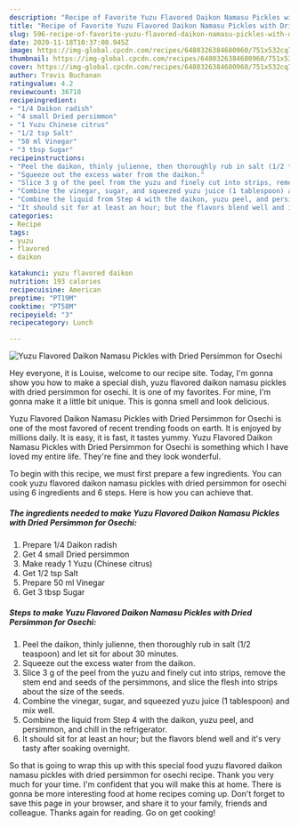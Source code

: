 ```yaml
---
description: "Recipe of Favorite Yuzu Flavored Daikon Namasu Pickles with Dried Persimmon for Osechi"
title: "Recipe of Favorite Yuzu Flavored Daikon Namasu Pickles with Dried Persimmon for Osechi"
slug: 596-recipe-of-favorite-yuzu-flavored-daikon-namasu-pickles-with-dried-persimmon-for-osechi
date: 2020-11-18T10:37:08.945Z
image: https://img-global.cpcdn.com/recipes/6480326384680960/751x532cq70/yuzu-flavored-daikon-namasu-pickles-with-dried-persimmon-for-osechi-recipe-main-photo.jpg
thumbnail: https://img-global.cpcdn.com/recipes/6480326384680960/751x532cq70/yuzu-flavored-daikon-namasu-pickles-with-dried-persimmon-for-osechi-recipe-main-photo.jpg
cover: https://img-global.cpcdn.com/recipes/6480326384680960/751x532cq70/yuzu-flavored-daikon-namasu-pickles-with-dried-persimmon-for-osechi-recipe-main-photo.jpg
author: Travis Buchanan
ratingvalue: 4.2
reviewcount: 36718
recipeingredient:
- "1/4 Daikon radish"
- "4 small Dried persimmon"
- "1 Yuzu Chinese citrus"
- "1/2 tsp Salt"
- "50 ml Vinegar"
- "3 tbsp Sugar"
recipeinstructions:
- "Peel the daikon, thinly julienne, then thoroughly rub in salt (1/2 teaspoon) and let sit for about 30 minutes."
- "Squeeze out the excess water from the daikon."
- "Slice 3 g of the peel from the yuzu and finely cut into strips, remove the stem end and seeds of the persimmons, and slice the flesh into strips about the size of the seeds."
- "Combine the vinegar, sugar, and squeezed yuzu juice (1 tablespoon) and mix well."
- "Combine the liquid from Step 4 with the daikon, yuzu peel, and persimmon, and chill in the refrigerator."
- "It should sit for at least an hour; but the flavors blend well and it&#39;s very tasty after soaking overnight."
categories:
- Recipe
tags:
- yuzu
- flavored
- daikon

katakunci: yuzu flavored daikon 
nutrition: 193 calories
recipecuisine: American
preptime: "PT19M"
cooktime: "PT58M"
recipeyield: "3"
recipecategory: Lunch

---
```



![Yuzu Flavored Daikon Namasu Pickles with Dried Persimmon for Osechi](https://img-global.cpcdn.com/recipes/6480326384680960/751x532cq70/yuzu-flavored-daikon-namasu-pickles-with-dried-persimmon-for-osechi-recipe-main-photo.jpg)

Hey everyone, it is Louise, welcome to our recipe site. Today, I'm gonna show you how to make a special dish, yuzu flavored daikon namasu pickles with dried persimmon for osechi. It is one of my favorites. For mine, I'm gonna make it a little bit unique. This is gonna smell and look delicious.

Yuzu Flavored Daikon Namasu Pickles with Dried Persimmon for Osechi is one of the most favored of recent trending foods on earth. It is enjoyed by millions daily. It is easy, it is fast, it tastes yummy. Yuzu Flavored Daikon Namasu Pickles with Dried Persimmon for Osechi is something which I have loved my entire life. They're fine and they look wonderful.




To begin with this recipe, we must first prepare a few ingredients. You can cook yuzu flavored daikon namasu pickles with dried persimmon for osechi using 6 ingredients and 6 steps. Here is how you can achieve that.

<!--inarticleads1-->

##### The ingredients needed to make Yuzu Flavored Daikon Namasu Pickles with Dried Persimmon for Osechi:

1. Prepare 1/4 Daikon radish
1. Get 4 small Dried persimmon
1. Make ready 1 Yuzu (Chinese citrus)
1. Get 1/2 tsp Salt
1. Prepare 50 ml Vinegar
1. Get 3 tbsp Sugar




<!--inarticleads2-->

##### Steps to make Yuzu Flavored Daikon Namasu Pickles with Dried Persimmon for Osechi:

1. Peel the daikon, thinly julienne, then thoroughly rub in salt (1/2 teaspoon) and let sit for about 30 minutes.
1. Squeeze out the excess water from the daikon.
1. Slice 3 g of the peel from the yuzu and finely cut into strips, remove the stem end and seeds of the persimmons, and slice the flesh into strips about the size of the seeds.
1. Combine the vinegar, sugar, and squeezed yuzu juice (1 tablespoon) and mix well.
1. Combine the liquid from Step 4 with the daikon, yuzu peel, and persimmon, and chill in the refrigerator.
1. It should sit for at least an hour; but the flavors blend well and it&#39;s very tasty after soaking overnight.




So that is going to wrap this up with this special food yuzu flavored daikon namasu pickles with dried persimmon for osechi recipe. Thank you very much for your time. I'm confident that you will make this at home. There is gonna be more interesting food at home recipes coming up. Don't forget to save this page in your browser, and share it to your family, friends and colleague. Thanks again for reading. Go on get cooking!
